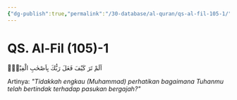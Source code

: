 ```yaml
---
{"dg-publish":true,"permalink":"/30-database/al-quran/qs-al-fil-105-1/"}
---
```



# QS. Al-Fil (105)-1
اَلَمْ تَرَ كَيْفَ فَعَلَ رَبُّكَ بِاَصْحٰبِ الْفِيْلِۗ

Artinya: *"Tidakkah engkau (Muhammad) perhatikan bagaimana Tuhanmu telah bertindak terhadap pasukan bergajah?"*
